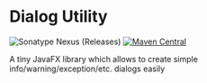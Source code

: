 # Dialog Utility
![Sonatype Nexus (Releases)](https://img.shields.io/nexus/r/bayern.steinbrecher/Wizard?server=https%3A%2F%2Foss.sonatype.org)
[![Maven Central](https://img.shields.io/maven-central/v/bayern.steinbrecher/DialogUtility?label=Maven%20Central&style=for-the-badge)](https://search.maven.org/artifact/bayern.steinbrecher/DialogUtility)

A tiny JavaFX library which allows to create simple info/warning/exception/etc. dialogs easily
